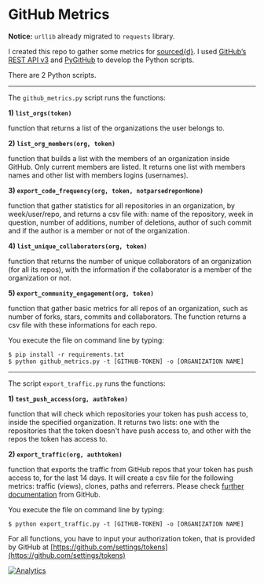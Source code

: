 # GitHub Metrics

**Notice:** `urllib` already migrated to `requests` library. 

I created this repo to gather some metrics for [sourced{d}](https://github.com/src-d/).
I used [GitHub’s REST API v3](https://developer.github.com/v3/) and [PyGitHub](http://pygithub.readthedocs.io) to develop the Python scripts.

There are 2 Python scripts.

-------

The `github_metrics.py` script runs the functions:

**1) `list_orgs(token)`**

function that returns a list of the organizations the user belongs to.


**2) `list_org_members(org, token)`**

function that builds a list with the members of an organization inside GitHub. Only current members are listed. It returns one list with members names and other list with members logins (usernames).


**3) `export_code_frequency(org, token, notparsedrepo=None)`**

function that gather statistics for all repositories in an organization, by week/user/repo, and returns a csv file with: name of the repository, week in question, number of additions, number of deletions, author of such commit and if the author is a member or not of the organization.


**4) `list_unique_collaborators(org, token)`**

function that returns the number of unique collaborators of an organization (for all its repos), with the information if the collaborator is a member of the organization or not.


**5) `export_community_engagement(org, token)`**

function that gather basic metrics for all repos of an organization, such as number of forks, stars, commits and collaborators. The function returns a csv file with these informations for each repo.


You execute the file on command line by typing:
```
$ pip install -r requirements.txt
$ python github_metrics.py -t [GITHUB-TOKEN] -o [ORGANIZATION NAME]
```

-------

The script `export_traffic.py` runs the functions:

**1) `test_push_access(org, authToken)`**

function that will check which repositories your token has push access to, inside the specified organization. It returns two lists: one with the repositories that the token doesn't have push access to, and other with the repos the token has access to.

**2) `export_traffic(org, authtoken)`**

function that exports the traffic from GitHub repos that your token has push access to, for the last 14 days. It will create a csv file for the following metrics: traffic (views), clones, paths and referrers. Please check [further documentation](https://developer.github.com/v3/repos/traffic/) from GitHub.

You execute the file on command line by typing:
```
$ python export_traffic.py -t [GITHUB-TOKEN] -o [ORGANIZATION NAME]
```

For all functions, you have to input your authorization token, that is provided by GitHub at [https://github.com/settings/tokens](https://github.com/settings/tokens)

[![Analytics](https://ga-beacon.appspot.com/UA-109670866-1/some-github-metrics/readme?useReferer&utm_source=google&utm_medium=somegithub)](https://github.com/igrigorik/ga-beacon)

